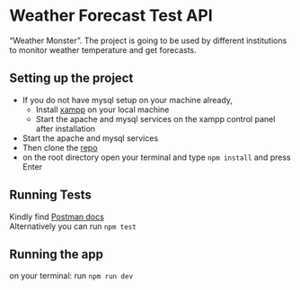 # Weather Forecast Test API
“Weather Monster”. The project is going to be used by different institutions to monitor weather temperature and get forecasts. 

## Setting up the project
- If you do not have mysql setup on your machine already,
  - Install [xampp](https://www.apachefriends.org/download.html) on your local machine <br/>
  - Start the apache and mysql services on the xampp control panel after installation
- Start the apache and mysql services
- Then clone the [repo](https://github.com/deelesisuanu/weather-forecast-test) <br/>
- on the root directory open your terminal and type `npm install` and press Enter

## Running Tests
Kindly find [Postman docs](https://documenter.getpostman.com/view/3183836/UzBgtUP1) <br/>
Alternatively you can run `npm test`

## Running the app 
on your terminal: run `npm run dev`